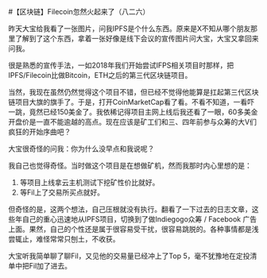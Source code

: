#【区块链】Filecoin忽然火起来了（八二六）

昨天大宝给我看了一张图片，问我IPFS是个什么东西。原来是X不知从哪个朋友那里了解到了这个东西，拿着一张好像是线下会议的宣传图片问大宝，大宝又拿回来问我。

很是熟悉的宣传手法，一如2018年我们开始尝试IFPS相关项目时那样，把IPFS/Filecoin比做Bitcoin，ETH之后的第三代区块链项目。

当然，我现在虽然仍然觉得这个项目不错，但已经不觉得他能算是扛起第三代区块链项目大旗的旗手了。于是，打开CoinMarketCap看了看。不看不知道，一看吓一跳，竟然已经150美金了。我依稀记得项目主网上线后我还看了一眼，60多美金开盘价是一直不能逾越的高点。现在应该是矿工们和三、四年前参与众筹的大V们疯狂的开始序曲吧？

大宝很奇怪的问我：你为什么没早点和我说呢？

我自己也觉得奇怪。当时做这个项目是在想做矿机，然而我那时内心里想的是：

1. 等项目上线拿云主机测试下挖矿性价比就好。
2. 等Fil上了交易所买点就好。

但奇怪的是，这两个想法，自己压根就没有执行。翻看了一下过去的日志文章，这些年自己的重心迅速地从IPFS项目，切换到了做Indiegogo众筹 / Facebook 广告上面。果然，自己的个性还是属于很容易受干扰，很容易跳脱的。各种事情都是浅尝辄止，难怪常常只刨土，不收获。

大宝听我简单聊了聊Fil，又见他的交易量已经冲上了Top 5，毫不犹豫地在定投清单中把Fil加了进去。